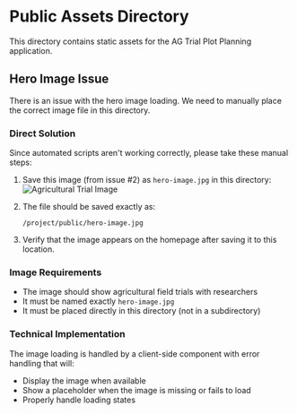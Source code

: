 # Public Assets Directory

This directory contains static assets for the AG Trial Plot Planning application.

## Hero Image Issue

There is an issue with the hero image loading. We need to manually place the correct image file in this directory. 

### Direct Solution

Since automated scripts aren't working correctly, please take these manual steps:

1. Save this image (from issue #2) as `hero-image.jpg` in this directory:
   ![Agricultural Trial Image](https://github.com/user-attachments/assets/af22f420-2040-4bd1-bcf9-660de8f28e90)

2. The file should be saved exactly as:
   ```
   /project/public/hero-image.jpg
   ```

3. Verify that the image appears on the homepage after saving it to this location.

### Image Requirements

- The image should show agricultural field trials with researchers
- It must be named exactly `hero-image.jpg`
- It must be placed directly in this directory (not in a subdirectory)

### Technical Implementation

The image loading is handled by a client-side component with error handling that will:
- Display the image when available
- Show a placeholder when the image is missing or fails to load
- Properly handle loading states